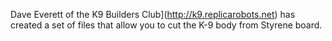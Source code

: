 Dave Everett of the K9 Builders Club](http://k9.replicarobots.net) has created a set of files that allow you to cut the K-9 body from Styrene board.

